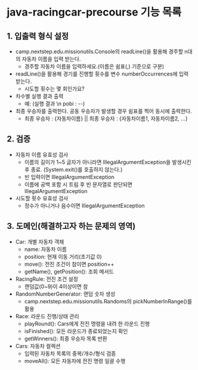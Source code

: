 # java-racingcar-precourse 기능 목록

## 1. 입출력 형식 설정
 - camp.nextstep.edu.missionutils.Console의 readLine()을 활용해 경주할 n대의 자동차 이름을 입력 받는다.
   - 경주할 자동차 이름을 입력하세요.(이름은 쉼표(,) 기준으로 구분)
 - readLine()을 활용해 경기를 진행할 횟수를 변수 numberOccurrences에 입력 받는다.
   - 시도할 횟수는 몇 회인가요?
 - 차수별 실행 결과 출력
   - 예: (실행 결과 \n pobi : --)
 - 최종 우승자를 출력한다. 공동 우승자가 발생할 경우 쉼표를 찍어 동시에 출력한다.
    - 최종 우승자 : {자동차이름} || 최종 우승자 : {자동차이름1, 자동차이름2, ...}
## 2. 검증
- 자동차 이름 유효성 검사
  - 이름의 길이가 1~5 글자가 아니라면 IllegalArgumentException을 발생시킨 후 종료. (System.exit()를 호출하지 않는다.)
  - 빈 입력이면 IllegalArgumentException
  - 이름에 공백 포함 시 트림 후 빈 문자열로 판단되면 IllegalArgumentException
- 시도할 횟수 유효성 검사
  - 정수가 아니거나 음수이면 IllegalArgumentException
## 3. 도메인(해결하고자 하는 문제의 영역)
- Car: 개별 자동차 객체
    - name: 자동차 이름
    - position: 현재 이동 거리(초기값 0)
    - move(): 전진 조건이 참이면 position++
    - getName(), getPosition(): 조회 메서드
- RacingRule: 전진 조건 설정
  - 랜덤값(0~9)이 4이상이면 참
- RandomNumberGenerator: 랜덤 숫자 생성
  - camp.nextstep.edu.missionutils.Randoms의 pickNumberInRange()를 활용
- Race: 라운드 진행/상태 관리
  - playRound(): Cars에게 전진 명령을 내려 한 라운드 진행
  - isFinished(): 모든 라운드가 종료되었는지 확인
  - getWinners(): 최종 우승자 목록 반환
- Cars: 자동차 컬렉션
  - 입력된 자동차 목록의 중복/개수/형식 검증
  - moveAll(): 모든 자동차에 전진 명령 일괄 수행